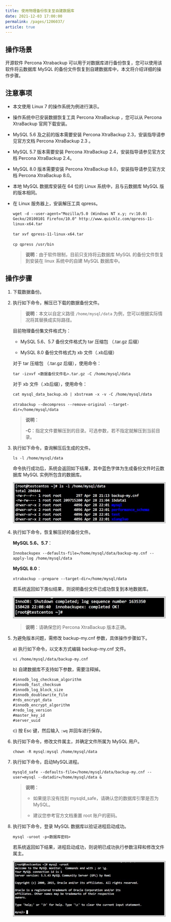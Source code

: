 ```yaml
---
title: 使用物理备份恢复至自建数据库
date: 2021-12-03 17:00:00
permalink: /pages/1206037/
article: true
---
```



## 操作场景

开源软件 Percona Xtrabackup 可以用于对数据库进行备份恢复，您可以使用该软件将云数据库 MySQL 的备份文件恢复到自建数据库中，本文将介绍详细的操作步骤。

## 注意事项

- 本文使用 Linux 7 的操作系统为例进行演示。

- 操作系统中已安装数据恢复工具 Percona XtraBackup ，您可以从 Percona XtraBackup 官网下载安装。

- MySQL 5.6 及之前的版本需要安装 Percona XtraBackup 2.3，安装指导请参见官方文档 Percona XtraBackup 2.3 。

- MySQL 5.7 版本需要安装 Percona XtraBackup 2.4，安装指导请参见官方文档 Percona XtraBackup 2.4。

- MySQL 8.0 版本需要安装 Percona XtraBackup 8.0，安装指导请参见官方文档 Percona XtraBackup 8.0。

- 本地 MySQL 数据库安装在 64 位的 Linux 系统中，且与云数据库 MySQL 版的版本相同。

- 在 Linux 服务器上，安装解压工具 qpress。

  ```
  wget -d --user-agent="Mozilla/5.0 (Windows NT x.y; rv:10.0) Gecko/20100101 Firefox/10.0" http://www.quicklz.com/qpress-11-linux-x64.tar
  
  tar xvf qpress-11-linux-x64.tar
  
  cp qpress /usr/bin
  ```

  > **说明**：由于软件限制，目前只支持将云数据库 MySQL 的备份文件恢复到安装在 linux 系统中的自建 MySQL 数据库中。

## 操作步骤

1. 下载数据备份。

2. 执行如下命令，解压已下载的数据备份文件。

   > **说明**：本文以自定义路径 `/home/mysql/data` 为例，您可以根据实际情况将其替换成实际路径。

   目前物理备份集文件格式为：

   + MySQL 5.6、5.7 备份文件格式为 tar 压缩包 （.tar.gz 后缀）

   + MySQL 8.0 备份文件格式为 xb 文件（.xb后缀）

   对于 tar 压缩包 （.tar.gz 后缀），使用命令：

   ```
   tar -izxvf <数据备份文件名>.tar.gz -C /home/mysql/data
   ```

   对于 xb 文件（.xb后缀），使用命令：

   ```
   cat mysql_data_backup.xb | xbstream -x -v -C /home/mysql/data
   
   xtrabackup --decompress --remove-original --target-dir=/home/mysql/data
   ```

   > **说明**：
   >
   > **-C**：指定文件要解压到的目录。可选参数，若不指定就解压到当前目录。

3. 执行如下命令，查询解压后生成的文件。

   ```
   ls -l /home/mysql/data
   ```

   命令执行成功后，系统会返回如下结果，其中蓝色字体为生成备份文件时云数据库 MySQL 实例所包含的数据库。

   ![private_1](./../pic/private_1.png)

4. 执行如下命令，恢复解压好的备份文件。

   **MySQL 5.6、5.7**：

   ```
   Innobackupex --defaults-file=/home/mysql/data/backup-my.cnf --apply-log /home/mysql/data
   ```

   **MySQL 8.0**：

   ```
   xtrabackup --prepare --target-dir=/home/mysql/data
   ```

   若系统返回如下类似结果，则说明备份文件已成功恢复到本地数据库。

   ![private_2](./../pic/private_2.png)

   > **说明**：请确保您的 Percona XtraBackup 版本正确。

5. 为避免版本问题，需修改 backup-my.cnf 参数，具体操作步骤如下。

   a) 执行如下命令，以文本方式编辑 backup-my.cnf 文件。

   ```
   vi /home/mysql/data/backup-my.cnf
   ```

   b) 自建数据库不支持如下参数，需要注释掉。

   ```
   #innodb_log_checksum_algorithm
   #innodb_fast_checksum
   #innodb_log_block_size
   #innodb_doublewrite_file
   #rds_encrypt_data
   #innodb_encrypt_algorithm
   #redo_log_version
   #master_key_id
   #server_uuid
   ```

   c) 按 Esc 键，然后输入 `:wq` 并回车进行保存。

6. 执行如下命令，修改文件属主，并确定文件所属为 MySQL 用户。

   ```
   chown -R mysql:mysql /home/mysql/data
   ```

7. 执行如下命令，启动MySQL进程。

   ```
   mysqld_safe --defaults-file=/home/mysql/data/backup-my.cnf --user=mysql --datadir=/home/mysql/data &
   ```

   > **说明**：
   >
   > - 如果提示没有找到 mysqld_safe，请确认您的数据库引擎是否为 MySQL。
   >
   > - 建议您参考官方文档重置 root 账户的密码。
   >

8. 执行如下命令，登录 MySQL 数据库以验证进程启动成功。

   ```
   mysql -uroot -p<数据库密码>
   ```

   若系统返回如下结果，进程启动成功，则说明已成功执行参数注释和修改文件属主。

   ![private_3](./../pic/private_3.png)
